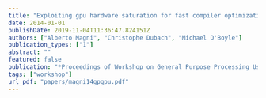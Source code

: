 ```yaml
---
title: "Exploiting gpu hardware saturation for fast compiler optimization"
date: 2014-01-01
publishDate: 2019-11-04T11:36:47.824151Z
authors: ["Alberto Magni", "Christophe Dubach", "Michael O'Boyle"]
publication_types: ["1"]
abstract: ""
featured: false
publication: "*Proceedings of Workshop on General Purpose Processing Using GPUs*"
tags: ["workshop"]
url_pdf: "papers/magni14gpgpu.pdf"
---
```


